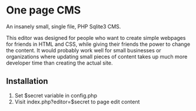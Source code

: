 One page CMS
============

An insanely small, single file, PHP Sqlite3 CMS.

This editor was designed for people who want to create simple webpages for friends in HTML and CSS, while giving their friends the power to change the content. It would probably work well for small businesses or organizations where updating small pieces of content takes up much more developer time than creating the actual site.


Installation
------------

1. Set $secret variable in config.php
2. Visit index.php?editor=$secret to page edit content